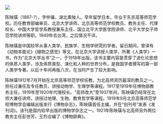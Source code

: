 ![](https://s2.loli.net/2022/08/31/79uVyJFPOtkqxeB.png)

陈映璜（1887-?），字仲骧，湖北黄陂人。早年留学日本，毕业于东京高等师范学校。历任教育部编审员、北京大学讲师、北京高等师范学校教员、教务主任、代理校长、中国大学哲学系教授兼系主任、国立北平大学医学院讲师、北平大学女子师范学院讲师等职。1949年去台湾，之后情况不详。

陈映璜是中国较早从事人类学、民族学、生物学研究的学者。留日期间，曾译有《动物本能论》《植物之感觉》等文。在北京大学讲授人类学，所著《人类学》一书，作为“北京大学丛书”之一，于1918年出版。该书主要内容是贯穿了进化论思想的体质人类学，涉及体质类型、演化和人种的世界分布，是我国学者撰写的第一部人类学专著。以后十年间再版八次，在当时产生了较大影响。

陈映璜1912年7月开始在北京高等师范学校任教，为北高师资历最深的教员之一。担任过兼任及专任教员，讲授动物学、生理学等课程。1917至1919年任博物部教务主任，1919年至1920年代理校长。“高师改大”至1937年间，陈映璜仍经常在北师大兼任讲师，讲授过地理、生物、教育哲学等课程。1919年9月北京高等师范学校博物学会编辑出版发行《博物杂志》，陈映璜首任主编，并在“创刊号”发表《发刊词》。该刊是国内较早出版的博物学杂志之一。1921年陈映璜与北高师另外两位教务主任彭世芳、王烈合编了《博物辞典》。